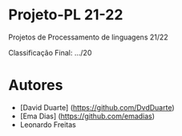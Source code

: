 # Projeto-PL 21-22

Projetos de Processamento de linguagens 21/22

Classificação Final: .../20


# Autores

- [David Duarte] (https://github.com/DvdDuarte)
- [Ema Dias] (https://github.com/emadias)
- Leonardo Freitas
